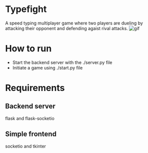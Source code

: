 # Typefight
A speed typing multiplayer game where two players are dueling by attacking their
opponent and defending agaist rival attacks.
![gif](https://j.gifs.com/XLENJV.gif)
# How to run
- Start the backend server with the ./server.py file
- Initiate a game using ./start.py file
# Requirements
## Backend server
flask and flask-socketio
## Simple frontend
socketio and tkinter
